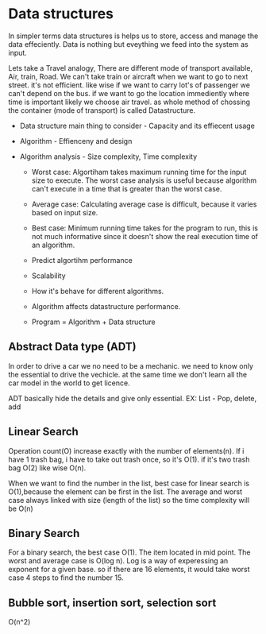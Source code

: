 # Data structures

In simpler terms data structures is helps us to store, access and manage the data effeciently. Data is nothing but eveything we feed into the system as input.

Lets take a Travel analogy, There are different mode of transport available, Air, train, Road. We can't take train or aircraft when we want to go to next street. it's not efficient. like wise if we want to carry lot's of passenger we can't depend on the bus. if we want to go the location immediently where time is important likely we choose air travel. as whole method of chossing the container (mode of transport) is called Datastructure.

* Data structure main thing to consider - Capacity and its effiecent usage
* Algorithm - Effienceny and design
* Algorithm analysis - Size complexity, Time complexity

  * Worst case: Algortiham takes maximum running time for the input size to execute. The worst case analysis is useful because algorithm can't execute in a time that is greater than the worst case.
  * Average case: Calculating average case is difficult, because it varies based on input size.
  * Best case: Minimum running time takes for the program to run, this is not much informative since it doesn't show the real execution time of an algorithm.

  * Predict algortihm performance
  * Scalability
  * How it's behave for different algorithms.
  * Algorithm affects datastructure performance.
  * Program = Algorithm + Data structure

## Abstract Data type (ADT)

In order to drive a car we no need to be a mechanic. we need to know only the essential to drive the vechicle. at the same time we don't learn all the car model in the world to get licence.

ADT basically hide the details and give only essential. EX: List - Pop, delete, add

## Linear Search

Operation count(O) increase exactly with the number of elements(n). If i have 1 trash bag, i have to take out trash once, so it's O(1). if it's two trash bag O(2) like wise O(n).

When we want to find the number in the list, best case for linear search is O(1),because the element can be first in the list.
The average and worst case always linked with size (length of the list) so the time complexity will be O(n)

## Binary Search

For a binary search, the best case O(1). The item located in mid point. The worst and average case is O(log n).
Log is a way of experessing an exponent for a given base. so if there are 16 elements, it would take worst case 4 steps to find the number 15.

## Bubble sort, insertion sort, selection sort

O(n^2) 
